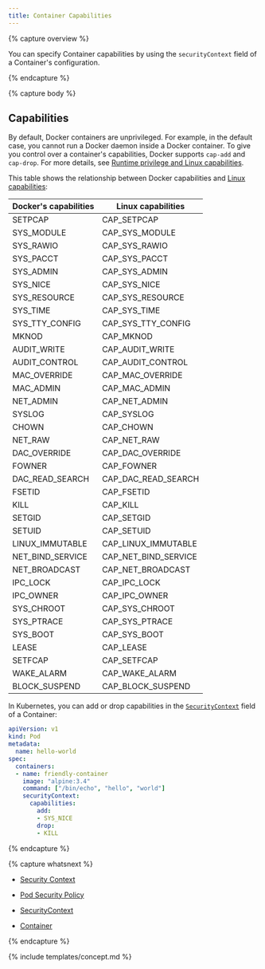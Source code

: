 ```yaml
---
title: Container Capabilities
---
```


{% capture overview %}

You can specify Container capabilities by using the `securityContext` field of a
Container's configuration.

{% endcapture %}

{% capture body %}

## Capabilities

By default, Docker containers are unprivileged. For example, in the default case,
you cannot run a Docker daemon inside a Docker container. To give you control
over a container's capabilities, Docker supports `cap-add`
and `cap-drop`. For more details, see
[Runtime privilege and Linux capabilities](https://docs.docker.com/engine/reference/run/#/runtime-privilege-and-linux-capabilities).

This table shows the relationship between Docker capabilities and
[Linux capabilities](http://man7.org/linux/man-pages/man7/capabilities.7.html):

| Docker's capabilities | Linux capabilities |
| ---- | ---- |
| SETPCAP |  CAP_SETPCAP |
| SYS_MODULE |  CAP_SYS_MODULE |
| SYS_RAWIO |  CAP_SYS_RAWIO |
| SYS_PACCT |  CAP_SYS_PACCT |
| SYS_ADMIN |  CAP_SYS_ADMIN |
| SYS_NICE |  CAP_SYS_NICE |
| SYS_RESOURCE |  CAP_SYS_RESOURCE |
| SYS_TIME |  CAP_SYS_TIME |
| SYS_TTY_CONFIG |  CAP_SYS_TTY_CONFIG |
| MKNOD |  CAP_MKNOD |
| AUDIT_WRITE |  CAP_AUDIT_WRITE |
| AUDIT_CONTROL |  CAP_AUDIT_CONTROL |
| MAC_OVERRIDE |  CAP_MAC_OVERRIDE |
| MAC_ADMIN |  CAP_MAC_ADMIN |
| NET_ADMIN |  CAP_NET_ADMIN |
| SYSLOG |  CAP_SYSLOG |
| CHOWN |  CAP_CHOWN |
| NET_RAW |  CAP_NET_RAW |
| DAC_OVERRIDE |  CAP_DAC_OVERRIDE |
| FOWNER |  CAP_FOWNER |
| DAC_READ_SEARCH |  CAP_DAC_READ_SEARCH |
| FSETID |  CAP_FSETID |
| KILL |  CAP_KILL |
| SETGID |  CAP_SETGID |
| SETUID |  CAP_SETUID |
| LINUX_IMMUTABLE |  CAP_LINUX_IMMUTABLE |
| NET_BIND_SERVICE |  CAP_NET_BIND_SERVICE |
| NET_BROADCAST |  CAP_NET_BROADCAST |
| IPC_LOCK |  CAP_IPC_LOCK |
| IPC_OWNER |  CAP_IPC_OWNER |
| SYS_CHROOT |  CAP_SYS_CHROOT |
| SYS_PTRACE |  CAP_SYS_PTRACE |
| SYS_BOOT |  CAP_SYS_BOOT |
| LEASE |  CAP_LEASE |
| SETFCAP |  CAP_SETFCAP |
| WAKE_ALARM |  CAP_WAKE_ALARM |
| BLOCK_SUSPEND |  CAP_BLOCK_SUSPEND |

In Kubernetes, you can add or drop capabilities in the
[`SecurityContext`](/docs/resources-reference/v1.5/#securitycontext-v1)
field of a Container:

```yaml
apiVersion: v1
kind: Pod
metadata:
  name: hello-world
spec:
  containers:
  - name: friendly-container
    image: "alpine:3.4"
    command: ["/bin/echo", "hello", "world"]
    securityContext:
      capabilities:
        add:
        - SYS_NICE
        drop:
        - KILL
```

{% endcapture %}

{% capture whatsnext %}

* [Security Context](/docs/user-guide/security-context/)

* [Pod Security Policy](/docs/user-guide/pod-security-policy/)

* [SecurityContext](/docs/resources-reference/v1.5/#securitycontext-v1)

* [Container](/docs/api-reference/v1/definitions/#_v1_container)

{% endcapture %}

{% include templates/concept.md %}

